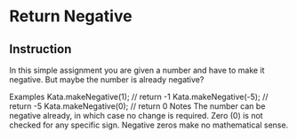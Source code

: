 # Return Negative 

## Instruction 

In this simple assignment you are given a number and have to make it negative. But maybe the number is already negative?

Examples
Kata.makeNegative(1);  // return -1
Kata.makeNegative(-5); // return -5
Kata.makeNegative(0);  // return 0
Notes
The number can be negative already, in which case no change is required.
Zero (0) is not checked for any specific sign. Negative zeros make no mathematical sense.
